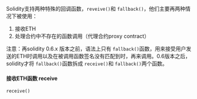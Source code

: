 Solidity支持两种特殊的回调函数，`reveive()`和 `fallback()`，他们主要再两种情况下被使用：

1. 接收ETH
2. 处理合约中不存在的函数调用（代理合约proxy contract）

注意：再solidity 0.6.x 版本之前，语法上只有 `fallback()`函数，用来接受用户发送的ETH时调用以及在被调用函数签名没有匹配到时，再来调用。0.6版本之后，solidity才将 `fallback()`函数拆成 `receive()`和 `fallback()`两个函数。

#### 接收ETH函数 receive

`receive()`
